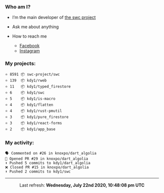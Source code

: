 ### Who am I?

- I’m the main developer of [the swc project](https://github.com/swc-project/swc)

- Ask me about anything

- How to reach me
  - [Facebook](https://www.facebook.com/profile.php?id=100024888122318)
  - [Instagram](https://www.instagram.com/kdy1123/)

### My projects:

```
⭐️ 8591 📦 swc-project/swc
⭐️ 139  📦 kdy1/rweb
⭐️ 11   📦 kdy1/typed_firestore
⭐️ 6    📦 kdy1/swc
⭐️ 5    📦 kdy1/is-macro
⭐️ 4    📦 kdy1/flatten
⭐️ 4    📦 kdy1/rust-pmutil
⭐️ 3    📦 kdy1/pure_firestore
⭐️ 3    📦 kdy1/react-forms
⭐️ 2    📦 kdy1/app_base
```

### My activity:

```
🗣 Commented on #26 in knoxpo/dart_algolia
💪 Opened PR #29 in knoxpo/dart_algolia
⬆️ Pushed 5 commits to kdy1/dart_algolia
❌ Closed PR #15 in knoxpo/dart_algolia
⬆️ Pushed 2 commits to kdy1/swc
```

------------
<p align="center">Last refresh: <b>Wednesday, July 22nd 2020, 10:48:08 pm UTC</b></p>